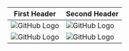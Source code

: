 | First Header  | Second Header |
| ------------- | ------------- |
| ![GitHub Logo](https://retinopaty.blob.core.windows.net/size256/10007_right_0.jpeg)  | ![GitHub Logo](https://retinopaty.blob.core.windows.net/size256/10007_right_0.jpeg)  |
| ![GitHub Logo](https://retinopaty.blob.core.windows.net/size256/10007_right_0.jpeg)  | ![GitHub Logo](https://retinopaty.blob.core.windows.net/size256/10007_right_0.jpeg)  |

